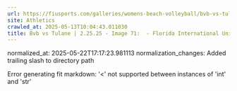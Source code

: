```yaml
---
url: https://fiusports.com/galleries/womens-beach-volleyball/bvb-vs-tulane-2-25-25/image-71/355/62624/
site: Athletics
crawled_at: 2025-05-13T10:04:43.011030
title: Bvb vs Tulane | 2.25.25 - Image 71:  - Florida International University
---
```

normalized_at: 2025-05-22T17:17:23.981113
normalization_changes: Added trailing slash to directory path

Error generating fit markdown: '<' not supported between instances of 'int' and 'str'